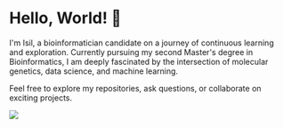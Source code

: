 # Hello, World! 👋

I'm Isil, a bioinformatician candidate on a journey of continuous learning and exploration. 
Currently pursuing my second Master's degree in Bioinformatics, I am deeply fascinated by the intersection of molecular genetics, data science, and machine learning.

Feel free to explore my repositories, ask questions, or collaborate on exciting projects. 

<!-- Profile Views Counter -->
![](https://komarev.com/ghpvc/?username=missarabidopsis&color=blueviolet)
